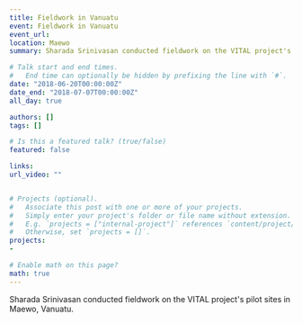 ```yaml
---
title: Fieldwork in Vanuatu
event: Fieldwork in Vanuatu
event_url: 
location: Maewo
summary: Sharada Srinivasan conducted fieldwork on the VITAL project's pilot sites in Maewo, Vanuatu. 

# Talk start and end times.
#   End time can optionally be hidden by prefixing the line with `#`.
date: "2018-06-20T00:00:00Z"
date_end: "2018-07-07T00:00:00Z"
all_day: true

authors: []
tags: []

# Is this a featured talk? (true/false)
featured: false

links:
url_video: ""


# Projects (optional).
#   Associate this post with one or more of your projects.
#   Simply enter your project's folder or file name without extension.
#   E.g. `projects = ["internal-project"]` references `content/project/deep-learning/index.md`.
#   Otherwise, set `projects = []`.
projects:
- 

# Enable math on this page?
math: true
---
```


Sharada Srinivasan conducted fieldwork on the VITAL project's pilot sites in Maewo, Vanuatu. 


